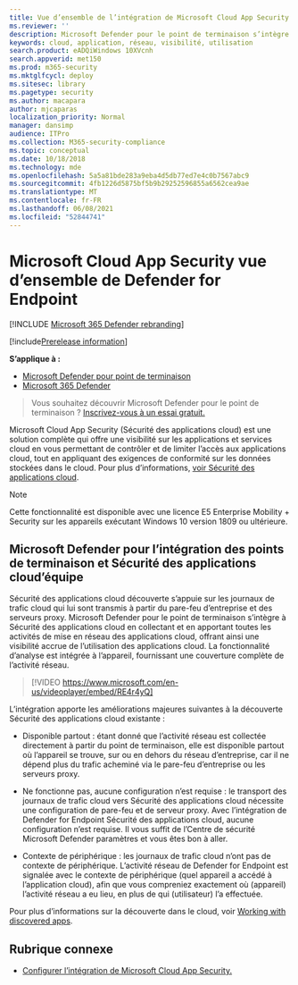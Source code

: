 ```yaml
---
title: Vue d’ensemble de l’intégration de Microsoft Cloud App Security
ms.reviewer: ''
description: Microsoft Defender pour le point de terminaison s’intègre à Sécurité des applications cloud en 100 % des activités de mise en réseau des applications cloud.
keywords: cloud, application, réseau, visibilité, utilisation
search.product: eADQiWindows 10XVcnh
search.appverid: met150
ms.prod: m365-security
ms.mktglfcycl: deploy
ms.sitesec: library
ms.pagetype: security
ms.author: macapara
author: mjcaparas
localization_priority: Normal
manager: dansimp
audience: ITPro
ms.collection: M365-security-compliance
ms.topic: conceptual
ms.date: 10/18/2018
ms.technology: mde
ms.openlocfilehash: 5a5a81bde283a9eba4d5db77ed7e4c0b7567abc9
ms.sourcegitcommit: 4fb1226d5875bf5b9b29252596855a6562cea9ae
ms.translationtype: MT
ms.contentlocale: fr-FR
ms.lasthandoff: 06/08/2021
ms.locfileid: "52844741"
---
```

# <a name="microsoft-cloud-app-security-in-defender-for-endpoint-overview"></a>Microsoft Cloud App Security vue d’ensemble de Defender for Endpoint

[!INCLUDE [Microsoft 365 Defender rebranding](../../includes/microsoft-defender.md)]

[!include[Prerelease information](../../includes/prerelease.md)]

**S’applique à :**
- [Microsoft Defender pour point de terminaison](https://go.microsoft.com/fwlink/p/?linkid=2154037)
- [Microsoft 365 Defender](https://go.microsoft.com/fwlink/?linkid=2118804)


> Vous souhaitez découvrir Microsoft Defender pour le point de terminaison ? [Inscrivez-vous à un essai gratuit.](https://www.microsoft.com/microsoft-365/windows/microsoft-defender-atp?ocid=docs-wdatp-exposedapis-abovefoldlink)

Microsoft Cloud App Security (Sécurité des applications cloud) est une solution complète qui offre une visibilité sur les applications et services cloud en vous permettant de contrôler et de limiter l’accès aux applications cloud, tout en appliquant des exigences de conformité sur les données stockées dans le cloud. Pour plus d’informations, [voir Sécurité des applications cloud](/cloud-app-security/what-is-cloud-app-security).

>[!NOTE]
>Cette fonctionnalité est disponible avec [](https://www.microsoft.com/cloud-platform/enterprise-mobility-security) une licence E5 Enterprise Mobility + Security sur les appareils exécutant Windows 10 version 1809 ou ultérieure.

## <a name="microsoft-defender-for-endpoint-and-cloud-app-security-integration"></a>Microsoft Defender pour l’intégration des points de terminaison et Sécurité des applications cloud’équipe 

Sécurité des applications cloud découverte s’appuie sur les journaux de trafic cloud qui lui sont transmis à partir du pare-feu d’entreprise et des serveurs proxy. Microsoft Defender pour le point de terminaison s’intègre à Sécurité des applications cloud en collectant et en apportant toutes les activités de mise en réseau des applications cloud, offrant ainsi une visibilité accrue de l’utilisation des applications cloud. La fonctionnalité d’analyse est intégrée à l’appareil, fournissant une couverture complète de l’activité réseau.

> [!VIDEO https://www.microsoft.com/en-us/videoplayer/embed/RE4r4yQ]


L’intégration apporte les améliorations majeures suivantes à la découverte Sécurité des applications cloud existante : 

- Disponible partout : étant donné que l’activité réseau est collectée directement à partir du point de terminaison, elle est disponible partout où l’appareil se trouve, sur ou en dehors du réseau d’entreprise, car il ne dépend plus du trafic acheminé via le pare-feu d’entreprise ou les serveurs proxy. 

- Ne fonctionne pas, aucune configuration n’est requise : le transport des journaux de trafic cloud vers Sécurité des applications cloud nécessite une configuration de pare-feu et de serveur proxy. Avec l’intégration de Defender for Endpoint Sécurité des applications cloud, aucune configuration n’est requise. Il vous suffit de l’Centre de sécurité Microsoft Defender paramètres et vous êtes bon à aller. 

- Contexte de périphérique : les journaux de trafic cloud n’ont pas de contexte de périphérique. L’activité réseau de Defender for Endpoint est signalée avec le contexte de périphérique (quel appareil a accédé à l’application cloud), afin que vous compreniez exactement où (appareil) l’activité réseau a eu lieu, en plus de qui (utilisateur) l’a effectuée. 

Pour plus d’informations sur la découverte dans le cloud, voir [Working with discovered apps](/cloud-app-security/discovered-apps).

## <a name="related-topic"></a>Rubrique connexe

- [Configurer l’intégration de Microsoft Cloud App Security.](microsoft-cloud-app-security-config.md)

